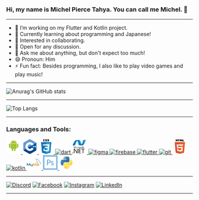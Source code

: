 ### Hi, my name is Michel Pierce Tahya. You can call me Michel. 👋


---


- 🔭 I’m working on my Flutter and Kotlin project.
- 🌱 Currently learning about programming and Japanese!
- 👯 Interested in collaborating.
- 🤔 Open for any discussion.
- 💬 Ask me about anything, but don't expect too much!
- 😄 Pronoun: Him
- ⚡ Fun fact: Besides programming, I also like to play video games and play music!


---


![Anurag's GitHub stats](https://github-readme-stats.vercel.app/api?username=MichelPT&theme=highcontrast&show_icons=true$hide_border=true$border_radius=15)


---


![Top Langs](https://github-readme-stats.vercel.app/api/top-langs/?username=MichelPT&layout=compact&theme=highcontrast)


---


<h3 align="left">Languages and Tools:</h3>
<p align="left"> <a href="https://developer.android.com" target="_blank" rel="noreferrer"> <img src="https://raw.githubusercontent.com/devicons/devicon/master/icons/android/android-original-wordmark.svg" alt="android" width="40" height="40"/> </a> <a href="https://www.w3schools.com/cpp/" target="_blank" rel="noreferrer"> <img src="https://raw.githubusercontent.com/devicons/devicon/master/icons/cplusplus/cplusplus-original.svg" alt="cplusplus" width="40" height="40"/> </a> <a href="https://www.w3schools.com/css/" target="_blank" rel="noreferrer"> <img src="https://raw.githubusercontent.com/devicons/devicon/master/icons/css3/css3-original-wordmark.svg" alt="css3" width="40" height="40"/> </a> <a href="https://dart.dev" target="_blank" rel="noreferrer"> <img src="https://www.vectorlogo.zone/logos/dartlang/dartlang-icon.svg" alt="dart" width="40" height="40"/> </a> <a href="https://dotnet.microsoft.com/" target="_blank" rel="noreferrer"> <img src="https://raw.githubusercontent.com/devicons/devicon/master/icons/dot-net/dot-net-original-wordmark.svg" alt="dotnet" width="40" height="40"/> </a> <a href="https://www.figma.com/" target="_blank" rel="noreferrer"> <img src="https://www.vectorlogo.zone/logos/figma/figma-icon.svg" alt="figma" width="40" height="40"/> </a> <a href="https://firebase.google.com/" target="_blank" rel="noreferrer"> <img src="https://www.vectorlogo.zone/logos/firebase/firebase-icon.svg" alt="firebase" width="40" height="40"/> </a> <a href="https://flutter.dev" target="_blank" rel="noreferrer"> <img src="https://www.vectorlogo.zone/logos/flutterio/flutterio-icon.svg" alt="flutter" width="40" height="40"/> </a> <a href="https://git-scm.com/" target="_blank" rel="noreferrer"> <img src="https://www.vectorlogo.zone/logos/git-scm/git-scm-icon.svg" alt="git" width="40" height="40"/> </a> <a href="https://www.w3.org/html/" target="_blank" rel="noreferrer"> <img src="https://raw.githubusercontent.com/devicons/devicon/master/icons/html5/html5-original-wordmark.svg" alt="html5" width="40" height="40"/> </a> <a href="https://kotlinlang.org" target="_blank" rel="noreferrer"> <img src="https://www.vectorlogo.zone/logos/kotlinlang/kotlinlang-icon.svg" alt="kotlin" width="40" height="40"/> </a> <a href="https://www.mysql.com/" target="_blank" rel="noreferrer"> <img src="https://raw.githubusercontent.com/devicons/devicon/master/icons/mysql/mysql-original-wordmark.svg" alt="mysql" width="40" height="40"/> </a> <a href="https://www.photoshop.com/en" target="_blank" rel="noreferrer"> <img src="https://raw.githubusercontent.com/devicons/devicon/master/icons/photoshop/photoshop-line.svg" alt="photoshop" width="40" height="40"/> </a> <a href="https://www.python.org" target="_blank" rel="noreferrer"> <img src="https://raw.githubusercontent.com/devicons/devicon/master/icons/python/python-original.svg" alt="python" width="40" height="40"/> </a> </p>


---


[![Discord](https://img.shields.io/badge/Discord-%237289DA.svg?logo=discord&logoColor=white)](https://discord.com/channels/@me) [![Facebook](https://img.shields.io/badge/Facebook-%231877F2.svg?logo=Facebook&logoColor=white)](https://www.facebook.com/michel.gumliketime) [![Instagram](https://img.shields.io/badge/Instagram-%23E4405F.svg?logo=Instagram&logoColor=white)](https://instagram.com/piercetahya) [![LinkedIn](https://img.shields.io/badge/LinkedIn-%230077B5.svg?logo=linkedin&logoColor=white)](https://www.linkedin.com/in/michel-tahya-802514239)


---
<!--
<img align="left" alt="MichelPT's Github Stats" src="https://github-readme-stats.vercel.app/api?username=MichelPT&show_icons=true&$hide_border=true$?theme=synthwave" />






**MichelPT/MichelPT** is a ✨ _special_ ✨ repository because its `README.md` (this file) appears on your GitHub profile.
- 📫 How to reach me: ...


-->




